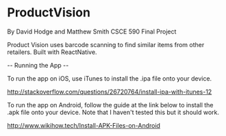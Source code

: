 # ProductVision
By David Hodge and Matthew Smith
CSCE 590 Final Project

Product Vision uses barcode scanning to find similar items from other retailers. Built with ReactNative.

-- Running the App --

To run the app on iOS, use iTunes to install the .ipa file onto your device.

http://stackoverflow.com/questions/26720764/install-ipa-with-itunes-12


To run the app on Android, follow the guide at the link below to install the .apk file onto your device. Note that I haven't tested this but it should work.

http://www.wikihow.tech/Install-APK-Files-on-Android
